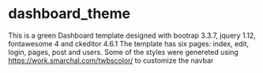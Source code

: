 # dashboard_theme
This is a green Dashboard template designed with bootrap 3.3.7, jquery 1.12, fontawesome 4 and ckeditor 4.6.1
The template has six pages: index, edit, login, pages, post and users.
Some of the styles were genereted using https://work.smarchal.com/twbscolor/ to customize the navbar
